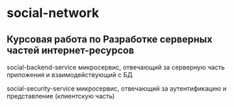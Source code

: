 # social-network 

## Курсовая работа по Разработке серверных частей интернет-ресурсов

social-backend-service микросервис, отвечающий за серверную часть приложения и взаимодействующий с БД

social-security-service микросервис, отвечающий за аутентификацию и представление (клиентскую часть)
